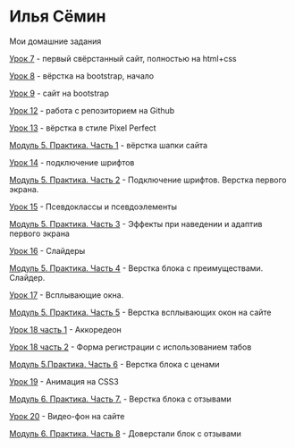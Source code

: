 

# Илья Сёмин
Мои домашние задания 

[Урок 7](https://syomin-ilua.github.io/lesson_7/src/ "первый свёрстанный сайт, полностью на html+css") - первый свёрстанный сайт, полностью на html+css

[Урок 8](https://syomin-ilua.github.io/lesson_8/src/ "вёрстка на bootstrap, начало") - вёрстка на bootstrap, начало

[Урок 9](https://syomin-ilua.github.io/lesson_9/src/ "bootstrap") - сайт на bootstrap

[Урок 12](https://syomin-ilua.github.io/lesson_12/src/ "работа с репозиторием на Github") - работа с репозиторием на Github

[Урок 13](https://syomin-ilua.github.io/lesson_13/src/ "вёрстка в стиле Pixel Perfect") - вёрстка в стиле Pixel Perfect 

[Модуль 5. Практика. Часть 1](https://syomin-ilua.github.io/Module%205%20Part%201/src/ "Вёрстка шапки сайта") - вёрстка шапки сайта

[Урок 14](https://syomin-ilua.github.io/lesson_14/ "Подключение шрифтов") - подключение шрифтов 

[Модуль 5. Практика. Часть 2](https://syomin-ilua.github.io/Module%205.%20Practice.%20Part%202/src/ "Подключение шрифтов. Верстка первого экрана") - Подключение шрифтов. Верстка первого экрана.

[Урок 15](Syomin-ilua.github.io/lesson_15/ "Псевдоклассы и псевдоэлементы.") - Псевдоклассы и псевдоэлементы

[Модуль 5. Практика. Часть 3](https://syomin-ilua.github.io/Module%205.%20Practice.%20Part%203/src/ "Эффекты при наведении и адаптив первого экрана") - Эффекты при наведении и адаптив первого экрана

[Урок 16](Syomin-ilua.github.io/lesson_16/ "Слайдеры") - Слайдеры

[Модуль 5. Практика. Часть 4](https://syomin-ilua.github.io/Module%205.Practice.Part%204/src/ "Верстка блока с преимуществами. Слайдер.") - Верстка блока с преимуществами. Слайдер.

[Урок 17](https://syomin-ilua.github.io/lesson_17/ "Всплывающие окна") - Всплывающие окна.

[Модуль 5. Практика. Часть 5](https://syomin-ilua.github.io/Module%205.Practice.%20Part%205/src/ "Верстка всплывающих окон на сайте") - Верстка всплывающих окон на сайте

[Урок 18 часть 1](https://syomin-ilua.github.io/lesson_18/ "Аккордеон") - Аккоредеон

[Урок 18 часть 2](https://syomin-ilua.github.io/lesson_18%20(1)/ "Форма регистрации с использованием табов") - Форма регистрации с использованием табов

[Модуль 5.Практика. Часть 6](https://syomin-ilua.github.io/Module%205.Practice.Part%206/src/ "Верстка блока с ценами") - Верстка блока с ценами

[Урок 19](https://syomin-ilua.github.io/lesson_19/ "Анимация на CSS3") - Анимация на CSS3

[Модуль 6. Практика. Часть 7.](https://syomin-ilua.github.io/Module%206.%20Practice.%20Part%207/src/ "слайдер с отзывами") - Верстка блока с отзывами

[Урок 20](https://syomin-ilua.github.io/lesson_20/ "Видео-фон на сайте") - Видео-фон на сайте

[Модуль 6. Практика. Часть 8](https://syomin-ilua.github.io/Module%206.%20Practice.%20Part%208/src/ "Доверстали блок с отзывами") - Доверстали блок с отзывами
